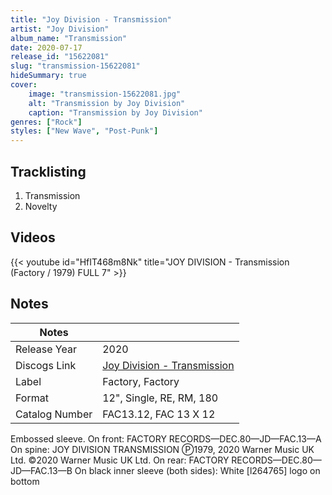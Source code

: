 ```yaml
---
title: "Joy Division - Transmission"
artist: "Joy Division"
album_name: "Transmission"
date: 2020-07-17
release_id: "15622081"
slug: "transmission-15622081"
hideSummary: true
cover:
    image: "transmission-15622081.jpg"
    alt: "Transmission by Joy Division"
    caption: "Transmission by Joy Division"
genres: ["Rock"]
styles: ["New Wave", "Post-Punk"]
---
```


## Tracklisting
1. Transmission
2. Novelty

## Videos
{{< youtube id="HfIT468m8Nk" title="JOY DIVISION - Transmission (Factory / 1979) FULL 7" >}}


## Notes

| Notes          |             |
| ---------------| ----------- |
| Release Year   | 2020 |
| Discogs Link   | [Joy Division - Transmission](https://www.discogs.com/release/15622081-Joy-Division-Transmission) |
| Label          | Factory, Factory |
| Format         | 12\", Single, RE, RM, 180 |
| Catalog Number | FAC13.12, FAC 13 X 12 |

Embossed sleeve.  On front: FACTORY RECORDS—DEC.80—JD—FAC.13—A  On spine: JOY DIVISION TRANSMISSION  Ⓟ1979, 2020 Warner Music UK Ltd.  ©2020 Warner Music UK Ltd.  On rear: FACTORY RECORDS—DEC.80—JD—FAC.13—B  On black inner sleeve (both sides): White [l264765] logo on bottom

